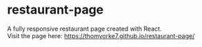 # restaurant-page

A fully responsive restaurant page created with React. <br/>
Visit the page here: https://thomyorke7.github.io/restaurant-page/
